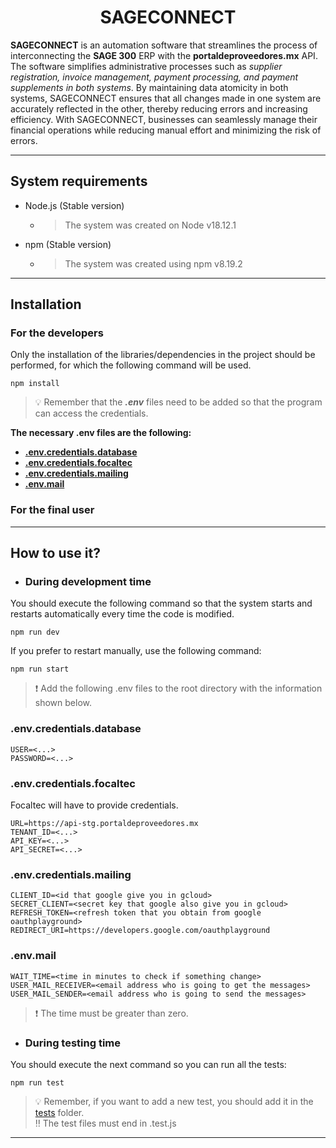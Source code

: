 # <center>SAGECONNECT</center>

**SAGECONNECT** is an automation software that streamlines the process of interconnecting the **SAGE 300** ERP with the **portaldeproveedores.mx** API. The software simplifies administrative processes such as _supplier registration, invoice management, payment processing, and payment supplements in both systems_. By maintaining data atomicity in both systems, SAGECONNECT ensures that all changes made in one system are accurately reflected in the other, thereby reducing errors and increasing efficiency. With SAGECONNECT, businesses can seamlessly manage their financial operations while reducing manual effort and minimizing the risk of errors.

---

## System requirements

- Node.js (Stable version)
   - > The system was created on Node v18.12.1
- npm (Stable version)
   - > The system was created using npm v8.19.2

---

## Installation

### For the developers

Only the installation of the libraries/dependencies in the project should be performed, for which the following command will be used.

```
npm install
```

> :bulb: Remember that the ***.env*** files need to be added so that the program can access the credentials.

**The necessary .env files are the following:**
   
   - **[.env.credentials.database](#envcredentialsdatabase)**
   - **[.env.credentials.focaltec](#envcredentialsfocaltec)**
   - **[.env.credentials.mailing](#envcredentialsmailing)**
   - **[.env.mail](#envmail)**

   
### For the final user

---

## How to use it?

- ### During development time
You should execute the following command so that the system starts and restarts automatically every time the code is modified.

```
npm run dev
```
If you prefer to restart manually, use the following command:

```
npm run start
```

> :exclamation: Add the following .env files to the root directory with the information shown below.

### .env.credentials.database

```
USER=<...>
PASSWORD=<...>
```

### .env.credentials.focaltec

Focaltec will have to provide credentials.

```
URL=https://api-stg.portaldeproveedores.mx
TENANT_ID=<...>
API_KEY=<...>
API_SECRET=<...>
```

### .env.credentials.mailing

```
CLIENT_ID=<id that google give you in gcloud>
SECRET_CLIENT=<secret key that google also give you in gcloud>
REFRESH_TOKEN=<refresh token that you obtain from google oauthplayground>
REDIRECT_URI=https://developers.google.com/oauthplayground
```

### .env.mail

```
WAIT_TIME=<time in minutes to check if something change>
USER_MAIL_RECEIVER=<email address who is going to get the messages>
USER_MAIL_SENDER=<email address who is going to send the messages>
```

> :exclamation: The time must be greater than zero.

- ### During testing time

You should execute the next command so you can run all the tests:



```
npm run test
```
> :bulb: Remember, if you want to add a new test, you should add it in the [tests](./tests/) folder. <br/>
> :bangbang: The test files must end in .test.js



---